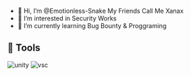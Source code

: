 - 👋 Hi, I’m @Emotionless-Snake My Friends Call Me Xanax
- 👀 I’m interested in Security Works
- 🌱 I’m currently learning Bug Bounty & Proggraming
## 🔧 Tools

![unity](https://icons-for-free.com/download-icon-unity-1324440248727035292_48.png)   ![vsc](https://api1.iloveimg.com/v1/download/83A0cjqrj1k393t2x6kyjjg17vzlk3mdbfshs86A1knz55rfjcyng1gq4ndwsy2483xfmf9c3kzxr81dy7bzstmt971qdwltw0hs2j45w50y7j5A8Anbsk1q2mq1htl298l142z8bksywmwz6y5bxAdm01vt1xw3vtczk5w61pl4twvpy2k1)

